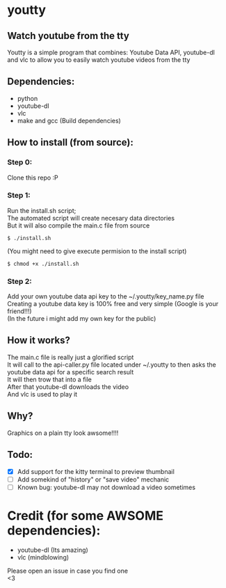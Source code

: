 # youtty
## Watch youtube from the tty
Youtty is a simple program that combines: Youtube Data API, youtube-dl and vlc to allow you to easily watch youtube videos from the tty  
## Dependencies:  
- python  
- youtube-dl  
- vlc  
- make and gcc (Build dependencies)  
## How to install (from source):
### Step 0:
Clone this repo :P  
### Step 1:
Run the install.sh script;  
The automated script will create necesary data directories  
But it will also compile the main.c file from source
```
$ ./install.sh  
```
(You might need to give execute permision to the install script)
```
$ chmod +x ./install.sh  
```
### Step 2:
Add your own youtube data api key to the ~/.youtty/key_name.py file  
Creating a youtube data key is 100% free and very simple (Google is your friend!!!)  
(In the future i might add my own key for the public)  
## How it works?
The main.c file is really just a glorified script  
It will call to the api-caller.py file located under ~/.youtty to then asks the youtube data api for a specific search result  
It will then trow that into a file  
After that youtube-dl downloads the video  
And vlc is used to play it  
## Why?
Graphics on a plain tty look awsome!!!!  
## Todo:
- [X] Add support for the kitty terminal to preview thumbnail
- [ ] Add somekind of "history" or "save video" mechanic
- [ ] Known bug: youtube-dl may not download a video sometimes
# Credit (for some AWSOME dependencies):
- youtube-dl (Its amazing)
- vlc (mindblowing)
  
Please open an issue in case you find one  
<3  